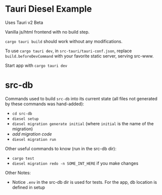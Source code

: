 # Tauri Diesel Example

Uses Tauri v2 Beta

Vanilla js/html frontend with no build step.

`cargo tauri build` should work without any modifications.

To use `cargo tauri dev`, in `src-tauri/tauri-conf.json`, replace `build.beforeDevCommand` with your favorite static server, serving src-www.

Start app with `cargo tauri dev`

# src-db

Commands used to build `src-db` into its current state (all files not generated by these commands was hand-added):

- `cd src-db`
- `diesel setup`
- `diesel migration generate initial` (where `initial` is the name of the migration)
- *add migration code*
- `diesel migration run`

Other useful commands to know (run in the src-db dir):
- `cargo test`
- `diesel migration redo -n SOME_INT_HERE` if you make changes

Other Notes:
- Notice `.env` in the src-db dir is used for tests. For the app, db location is defined in setup
